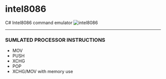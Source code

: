 # intel8086
C# Intel8086 command emulator
![intel8086](https://user-images.githubusercontent.com/58326571/120902769-7cde0b80-c642-11eb-90eb-139d098dfffb.PNG)

----

### SUMLATED PROCESSOR INSTRUCTIONS
- MOV
- PUSH
- XCHG
- POP
- XCHG/MOV with memory use
